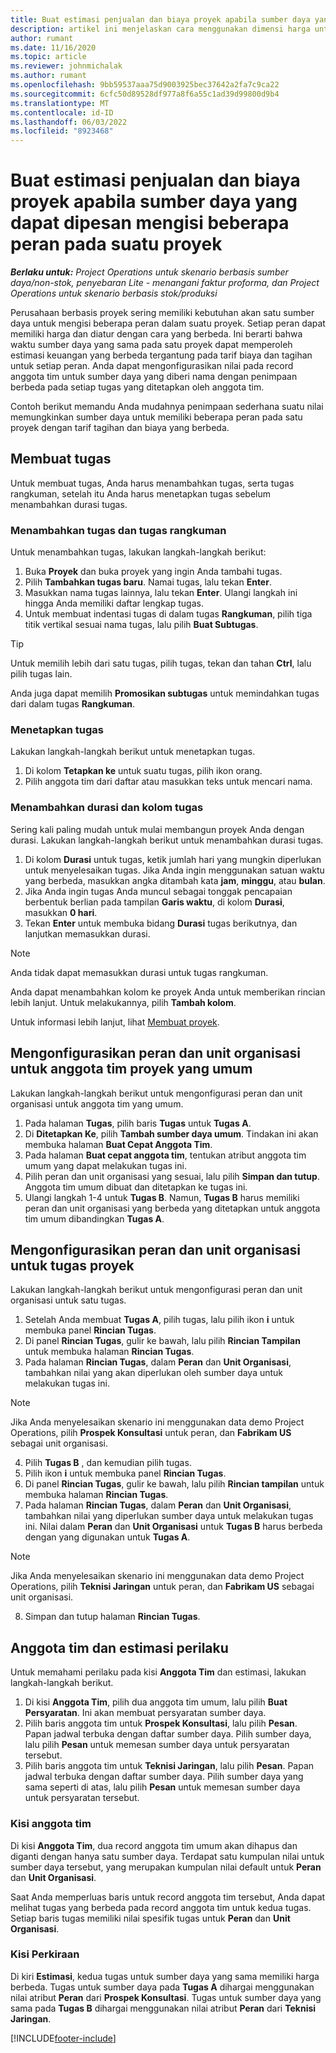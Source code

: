 ```yaml
---
title: Buat estimasi penjualan dan biaya proyek apabila sumber daya yang dapat dipesan mengisi beberapa peran pada suatu proyek
description: artikel ini menjelaskan cara menggunakan dimensi harga untuk mendukung estimasi harga dan biaya untuk sumber daya yang mengisi beberapa peran pada satu proyek.
author: rumant
ms.date: 11/16/2020
ms.topic: article
ms.reviewer: johnmichalak
ms.author: rumant
ms.openlocfilehash: 9bb59537aaa75d9003925bec37642a2fa7c9ca22
ms.sourcegitcommit: 6cfc50d89528df977a8f6a55c1ad39d99800d9b4
ms.translationtype: MT
ms.contentlocale: id-ID
ms.lasthandoff: 06/03/2022
ms.locfileid: "8923468"
---
```

# <a name="estimate-project-sales-and-costs-when-a-bookable-resource-fills-multiple-roles-on-a-project"></a>Buat estimasi penjualan dan biaya proyek apabila sumber daya yang dapat dipesan mengisi beberapa peran pada suatu proyek 

_**Berlaku untuk:** Project Operations untuk skenario berbasis sumber daya/non-stok, penyebaran Lite - menangani faktur proforma, dan Project Operations untuk skenario berbasis stok/produksi_ 

Perusahaan berbasis proyek sering memiliki kebutuhan akan satu sumber daya untuk mengisi beberapa peran dalam suatu proyek. Setiap peran dapat memiliki harga dan diatur dengan cara yang berbeda. Ini berarti bahwa waktu sumber daya yang sama pada satu proyek dapat memperoleh estimasi keuangan yang berbeda tergantung pada tarif biaya dan tagihan untuk setiap peran. Anda dapat mengonfigurasikan nilai pada record anggota tim untuk sumber daya yang diberi nama dengan penimpaan berbeda pada setiap tugas yang ditetapkan oleh anggota tim.

Contoh berikut memandu Anda mudahnya penimpaan sederhana suatu nilai memungkinkan sumber daya untuk memiliki beberapa peran pada satu proyek dengan tarif tagihan dan biaya yang berbeda.

## <a name="create-tasks"></a>Membuat tugas
Untuk membuat tugas, Anda harus menambahkan tugas, serta tugas rangkuman, setelah itu Anda harus menetapkan tugas sebelum menambahkan durasi tugas. 

### <a name="add-tasks-and-summary-tasks"></a>Menambahkan tugas dan tugas rangkuman
Untuk menambahkan tugas, lakukan langkah-langkah berikut:

1. Buka **Proyek** dan buka proyek yang ingin Anda tambahi tugas.
2. Pilih **Tambahkan tugas baru**. Namai tugas, lalu tekan **Enter**.
3. Masukkan nama tugas lainnya, lalu tekan **Enter**. Ulangi langkah ini hingga Anda memiliki daftar lengkap tugas.
3. Untuk membuat indentasi tugas di dalam tugas **Rangkuman**, pilih tiga titik vertikal sesuai nama tugas, lalu pilih **Buat Subtugas**. 

  > [!TIP]
  > Untuk memilih lebih dari satu tugas, pilih tugas, tekan dan tahan **Ctrl**, lalu pilih tugas lain.
  >
  > Anda juga dapat memilih **Promosikan subtugas** untuk memindahkan tugas dari dalam tugas **Rangkuman**.

### <a name="assign-tasks"></a>Menetapkan tugas

Lakukan langkah-langkah berikut untuk menetapkan tugas.

1. Di kolom **Tetapkan ke** untuk suatu tugas, pilih ikon orang.
2. Pilih anggota tim dari daftar atau masukkan teks untuk mencari nama.

### <a name="add-task-duration-and-columns"></a>Menambahkan durasi dan kolom tugas

Sering kali paling mudah untuk mulai membangun proyek Anda dengan durasi. Lakukan langkah-langkah berikut untuk menambahkan durasi tugas.

1. Di kolom **Durasi** untuk tugas, ketik jumlah hari yang mungkin diperlukan untuk menyelesaikan tugas. Jika Anda ingin menggunakan satuan waktu yang berbeda, masukkan angka ditambah kata **jam**, **minggu**, atau **bulan**.
2. Jika Anda ingin tugas Anda muncul sebagai tonggak pencapaian berbentuk berlian pada tampilan **Garis waktu**, di kolom **Durasi**, masukkan **0 hari**.
3. Tekan **Enter** untuk membuka bidang **Durasi** tugas berikutnya, dan lanjutkan memasukkan durasi.

  > [!NOTE]
  > Anda tidak dapat memasukkan durasi untuk tugas rangkuman.

Anda dapat menambahkan kolom ke proyek Anda untuk memberikan rincian lebih lanjut. Untuk melakukannya, pilih **Tambah kolom**. 

Untuk informasi lebih lanjut, lihat [Membuat proyek](https://support.microsoft.com/en-us/office/create-a-project-a5b5e823-fb2e-45fd-be00-7d84422d9749).

## <a name="set-up-the-role-and-organization-unit-for-a-generic-project-team-member"></a>Mengonfigurasikan peran dan unit organisasi untuk anggota tim proyek yang umum
Lakukan langkah-langkah berikut untuk mengonfigurasi peran dan unit organisasi untuk anggota tim yang umum.

1. Pada halaman **Tugas**, pilih baris **Tugas** untuk **Tugas A**. 
2. Di **Ditetapkan Ke**, pilih **Tambah sumber daya umum**. Tindakan ini akan membuka halaman **Buat Cepat Anggota Tim**.
3. Pada halaman **Buat cepat anggota tim**, tentukan atribut anggota tim umum yang dapat melakukan tugas ini.
4. Pilih peran dan unit organisasi yang sesuai, lalu pilih **Simpan dan tutup**. Anggota tim umum dibuat dan ditetapkan ke tugas ini. 
5. Ulangi langkah 1-4 untuk **Tugas B**. Namun, **Tugas B** harus memiliki peran dan unit organisasi yang berbeda yang ditetapkan untuk anggota tim umum dibandingkan **Tugas A**. 

## <a name="set-up-the-role-and-organization-unit-for-a-project-task"></a>Mengonfigurasikan peran dan unit organisasi untuk tugas proyek
Lakukan langkah-langkah berikut untuk mengonfigurasi peran dan unit organisasi untuk satu tugas.

1. Setelah Anda membuat **Tugas A**, pilih tugas, lalu pilih ikon **i** untuk membuka panel **Rincian Tugas**. 
2. Di panel **Rincian Tugas**, gulir ke bawah, lalu pilih **Rincian Tampilan** untuk membuka halaman **Rincian Tugas**.
3. Pada halaman **Rincian Tugas**, dalam **Peran** dan **Unit Organisasi**, tambahkan nilai yang akan diperlukan oleh sumber daya untuk melakukan tugas ini. 

  > [!NOTE]
  > Jika Anda menyelesaikan skenario ini menggunakan data demo Project Operations, pilih **Prospek Konsultasi** untuk peran, dan **Fabrikam US** sebagai unit organisasi.

4. Pilih **Tugas B** , dan kemudian pilih tugas.
5. Pilih ikon **i** untuk membuka panel **Rincian Tugas**. 
6. Di panel **Rincian Tugas**, gulir ke bawah, lalu pilih **Rincian tampilan** untuk membuka halaman **Rincian Tugas**.
7. Pada halaman **Rincian Tugas**, dalam **Peran** dan **Unit Organisasi**, tambahkan nilai yang diperlukan sumber daya untuk melakukan tugas ini. Nilai dalam **Peran** dan **Unit Organisasi** untuk **Tugas B** harus berbeda dengan yang digunakan untuk **Tugas A**. 

  > [!NOTE]
  > Jika Anda menyelesaikan skenario ini menggunakan data demo Project Operations, pilih **Teknisi Jaringan** untuk peran, dan **Fabrikam US** sebagai unit organisasi.

8. Simpan dan tutup halaman **Rincian Tugas**. 

## <a name="team-member-and-estimates-behavior"></a>Anggota tim dan estimasi perilaku 
Untuk memahami perilaku pada kisi **Anggota Tim** dan estimasi, lakukan langkah-langkah berikut.

1. Di kisi **Anggota Tim**, pilih dua anggota tim umum, lalu pilih **Buat Persyaratan**. Ini akan membuat persyaratan sumber daya. 
2. Pilih baris anggota tim untuk **Prospek Konsultasi**, lalu pilih **Pesan**. Papan jadwal terbuka dengan daftar sumber daya. Pilih sumber daya, lalu pilih **Pesan** untuk memesan sumber daya untuk persyaratan tersebut.
3. Pilih baris anggota tim untuk **Teknisi Jaringan**, lalu pilih **Pesan**. Papan jadwal terbuka dengan daftar sumber daya. Pilih sumber daya yang sama seperti di atas, lalu pilih **Pesan** untuk memesan sumber daya untuk persyaratan tersebut.

### <a name="team-member-grid"></a>Kisi anggota tim 

Di kisi **Anggota Tim**, dua record anggota tim umum akan dihapus dan diganti dengan hanya satu sumber daya. Terdapat satu kumpulan nilai untuk sumber daya tersebut, yang merupakan kumpulan nilai default untuk **Peran** dan **Unit Organisasi**.

Saat Anda memperluas baris untuk record anggota tim tersebut, Anda dapat melihat tugas yang berbeda pada record anggota tim untuk kedua tugas. Setiap baris tugas memiliki nilai spesifik tugas untuk **Peran** dan **Unit Organisasi**. 

### <a name="estimates-grid"></a>Kisi Perkiraan 

Di kiri **Estimasi**, kedua tugas untuk sumber daya yang sama memiliki harga berbeda. Tugas untuk sumber daya pada **Tugas A** dihargai menggunakan nilai atribut **Peran** dari **Prospek Konsultasi**. Tugas untuk sumber daya yang sama pada **Tugas B** dihargai menggunakan nilai atribut **Peran** dari **Teknisi Jaringan**.


[!INCLUDE[footer-include](../includes/footer-banner.md)]